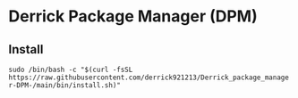 # Derrick Package Manager (DPM)

## Install

`sudo /bin/bash -c "$(curl -fsSL https://raw.githubusercontent.com/derrick921213/Derrick_package_manager-DPM-/main/bin/install.sh)"`
